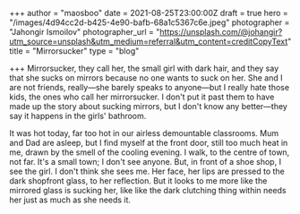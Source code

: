 +++
author = "maosboo"
date = 2021-08-25T23:00:00Z
draft = true
hero = "/images/4d94cc2d-b425-4e90-bafb-68a1c5367c6e.jpeg"
photographer = "Jahongir Ismoilov"
photographer_url = "https://unsplash.com/@johangir?utm_source=unsplash&utm_medium=referral&utm_content=creditCopyText"
title = "Mirrorsucker"
type = "blog"

+++
Mirrorsucker, they call her, the small girl with dark hair, and they say that she sucks on mirrors because no one wants to suck on her. She and I are not friends, really—she barely speaks to anyone—but I really hate those kids, the ones who call her mirrorsucker. I don't put it past them to have made up the story about sucking mirrors, but I don't know any better—they say it happens in the girls' bathroom. 

It was hot today, far too hot in our airless demountable classrooms. Mum and Dad are asleep, but I find myself at the front door, still too much heat in me, drawn by the smell of the cooling evening. I walk, to the centre of town, not far. It's a small town; I don't see anyone. But, in front of a shoe shop, I see the girl. I don't think she sees me. Her face, her lips are pressed to the dark shopfront glass, to her reflection. But it looks to me more like the mirrored glass is sucking her, like like the dark clutching thing within needs her just as much as she needs it.